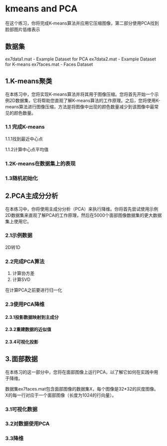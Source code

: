 # kmeans and PCA

在这个练习，你将完成K-means算法并应用它压缩图像，第二部分使用PCA找到脸部图片低维表示

## 数据集

ex7data1.mat - Example Dataset for PCA
ex7data2.mat - Example Dataset for K-means
ex7faces.mat - Faces Dataset 

## 1.K-means聚类

在本练习中，您将实现K-means算法并将其用于图像压缩。您将首先开始一个示例2D数据集，它将帮助您直观了解K-means算法的工作原理。之后，您将使用K-means算法进行图像压缩，方法是将图像中出现的颜色数量减少到该图像中最常见的颜色数量。

### 1.1 完成K-means

1.1.1找到最近中心点

1.1.2计算中心点平均值

### 1.2K-means在数据集上的表现

### 1.3随机初始化

## 2.PCA主成分分析

在本练习中，你将使用主成分分析（PCA）来执行降维。你将首先尝试使用示例2D数据集来直观了解PCA的工作原理，然后在5000个面部图像数据集的更大数据集上使用它。

### 2.1示例数据

2D转1D

### 2.2完成PCA算法

1. 计算协方差
2. 计算SVD

在计算PCA之前要进行归一化

### 2.3使用PCA降维

#### 2.3.1投影数据映射到主成分

#### 2.3.2重建数据的近似值

#### 2.3.4可视化投影

## 3.面部数据

在本练习的这一部分中，您将在面部图像上运行PCA，以了解它如何在实践中用于降维。

数据集ex7faces.mat包含面部图像的数据集X，每个图像是32*32的灰度图像。 X的每一行对应于一个面部图像（长度为1024的行向量）。

### 3.1可视化数据

### 3.2对数据使用PCA

### 3.3降维

